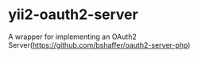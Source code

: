 yii2-oauth2-server
==================

A wrapper for implementing an OAuth2 Server(https://github.com/bshaffer/oauth2-server-php)
